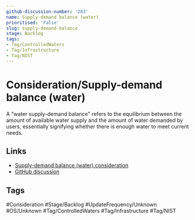 ```yaml
---
github-discussion-number: '283'
name: Supply-demand balance (water)
prioritised: 'False'
slug: supply-demand-balance
stage: Backlog
tags:
- Tag/ControlledWaters
- Tag/Infrastructure
- Tag/NIST
---
```


# Consideration/Supply-demand balance (water)

A "water supply-demand balance" refers to the equilibrium between the amount of available water supply and the amount of water demanded by users, essentially signifying whether there is enough water to meet current needs.

## Links

* [Supply-demand balance (water) consideration](https://design.planning.data.gov.uk/planning-consideration/supply-demand-balance)
* [GitHub discussion](https://github.com/digital-land/data-standards-backlog/discussions/283)

## Tags

#Consideration #Stage/Backlog #UpdateFrequency/Unknown #OS/Unknown #Tag/ControlledWaters #Tag/Infrastructure #Tag/NIST